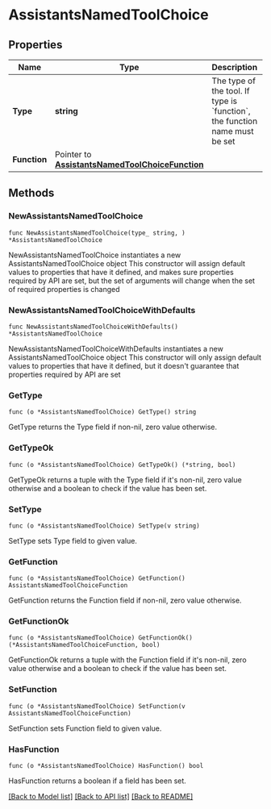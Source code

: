 # AssistantsNamedToolChoice

## Properties

Name | Type | Description | Notes
------------ | ------------- | ------------- | -------------
**Type** | **string** | The type of the tool. If type is &#x60;function&#x60;, the function name must be set | 
**Function** | Pointer to [**AssistantsNamedToolChoiceFunction**](AssistantsNamedToolChoiceFunction.md) |  | [optional] 

## Methods

### NewAssistantsNamedToolChoice

`func NewAssistantsNamedToolChoice(type_ string, ) *AssistantsNamedToolChoice`

NewAssistantsNamedToolChoice instantiates a new AssistantsNamedToolChoice object
This constructor will assign default values to properties that have it defined,
and makes sure properties required by API are set, but the set of arguments
will change when the set of required properties is changed

### NewAssistantsNamedToolChoiceWithDefaults

`func NewAssistantsNamedToolChoiceWithDefaults() *AssistantsNamedToolChoice`

NewAssistantsNamedToolChoiceWithDefaults instantiates a new AssistantsNamedToolChoice object
This constructor will only assign default values to properties that have it defined,
but it doesn't guarantee that properties required by API are set

### GetType

`func (o *AssistantsNamedToolChoice) GetType() string`

GetType returns the Type field if non-nil, zero value otherwise.

### GetTypeOk

`func (o *AssistantsNamedToolChoice) GetTypeOk() (*string, bool)`

GetTypeOk returns a tuple with the Type field if it's non-nil, zero value otherwise
and a boolean to check if the value has been set.

### SetType

`func (o *AssistantsNamedToolChoice) SetType(v string)`

SetType sets Type field to given value.


### GetFunction

`func (o *AssistantsNamedToolChoice) GetFunction() AssistantsNamedToolChoiceFunction`

GetFunction returns the Function field if non-nil, zero value otherwise.

### GetFunctionOk

`func (o *AssistantsNamedToolChoice) GetFunctionOk() (*AssistantsNamedToolChoiceFunction, bool)`

GetFunctionOk returns a tuple with the Function field if it's non-nil, zero value otherwise
and a boolean to check if the value has been set.

### SetFunction

`func (o *AssistantsNamedToolChoice) SetFunction(v AssistantsNamedToolChoiceFunction)`

SetFunction sets Function field to given value.

### HasFunction

`func (o *AssistantsNamedToolChoice) HasFunction() bool`

HasFunction returns a boolean if a field has been set.


[[Back to Model list]](../README.md#documentation-for-models) [[Back to API list]](../README.md#documentation-for-api-endpoints) [[Back to README]](../README.md)


